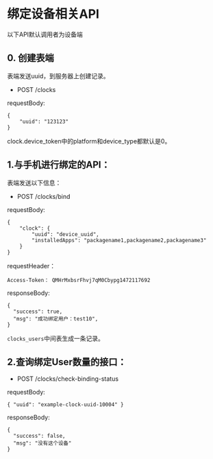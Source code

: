 # 绑定设备相关API

以下API默认调用者为设备端

## 0. 创建表端

表端发送uuid，到服务器上创建记录。

* POST /clocks

requestBody:

	{
		"uuid": "123123"
	}

clock.device_token中的platform和device_type都默认是0。

## 1.与手机进行绑定的API：

表端发送以下信息：

* POST /clocks/bind

requestBody:

	{
		"clock": {
			"uuid": "device_uuid",
			"installedApps": "packagename1,packagename2,packagename3"
		}
	}

requestHeader：

	Access-Token： QMHrMxbsrFhvj7qM0Cbypg1472117692

responseBody:

	{
	  "success": true,
	  "msg": "成功绑定用户：test10",
	}

`clocks_users`中间表生成一条记录。

## 2.查询绑定User数量的接口：

* POST /clocks/check-binding-status

requestBody:

	{ "uuid": "example-clock-uuid-10004" }

responseBody:

	{
	  "success": false,
	  "msg": "没有这个设备"
	}
